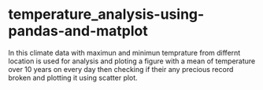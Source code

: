 # temperature_analysis-using-pandas-and-matplot
In this climate data with maximun and minimun temprature from differnt location is used for analysis and ploting a figure with a mean of temperature over 10 years on every day then checking if their any precious record broken and plotting it using scatter plot.
